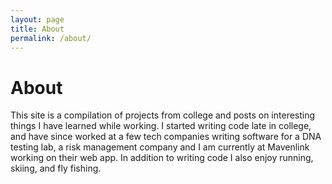 ```yaml
---
layout: page
title: About
permalink: /about/
---
```


# About

This site is a compilation of projects from college and posts on interesting things I have learned while working.
I started writing code late in college, and have since worked at a few tech companies writing software for a DNA testing lab,
a risk management company and I am currently at Mavenlink working on their web app. In addition to writing code I also enjoy running, skiing, 
and fly fishing.
